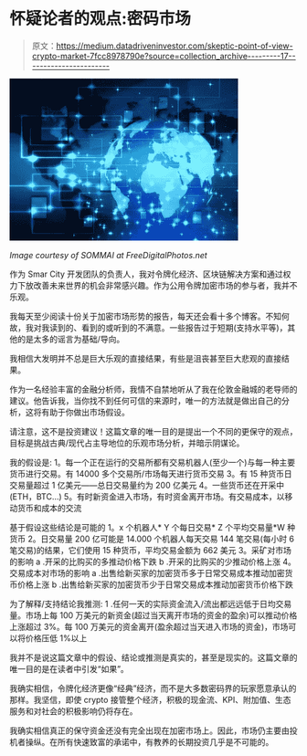 # 怀疑论者的观点:密码市场

> 原文：<https://medium.datadriveninvestor.com/skeptic-point-of-view-crypto-market-7fcc8978790e?source=collection_archive---------17----------------------->

![](img/9f133ed437c92c41a4e0fd6f18dea6a7.png)

*Image courtesy of SOMMAI at FreeDigitalPhotos.net*

作为 Smar City 开发团队的负责人，我对令牌化经济、区块链解决方案和通过权力下放改善未来世界的机会非常感兴趣。作为公用令牌加密市场的参与者，我并不乐观。

我每天至少阅读十份关于加密市场形势的报告，每天还会看十多个博客。不知何故，我对我读到的、看到的或听到的不满意。一些报告过于短期(支持水平等)，其他的是太多的谣言为基础/导向。

我相信大发明并不总是巨大乐观的直接结果，有些是沮丧甚至巨大悲观的直接结果。

作为一名经验丰富的金融分析师，我情不自禁地听从了我在伦敦金融城的老导师的建议。他告诉我，当你找不到任何可信的来源时，唯一的方法就是做出自己的分析，这将有助于你做出市场假设。

请注意，这不是投资建议！这篇文章的唯一目的是提出一个不同的更保守的观点，目标是挑战古典/现代占主导地位的乐观市场分析，并暗示阴谋论。

我的假设是:
1。每一个正在运行的交易所都有交易机器人(至少一个)与每一种主要货币进行交易。有 14000 多个交易所/市场每天进行货币交易
3。有 15 种货币日交易量超过 1 亿美元——总日交易量约为 200 亿美元
4。一些货币还在开采中(ETH，BTC…)
5。有时新资金进入市场，有时资金离开市场。有交易成本，以移动货币和成本的交流

基于假设这些结论是可能的
1。x 个机器人* Y 个每日交易* Z 个平均交易量*W 种货币
2。日交易量 200 亿可能是 14.000 个机器人每天交易 144 笔交易(每小时 6 笔交易)的结果，它们使用 15 种货币，平均交易金额为 662 美元
3。采矿对市场的影响
a .开采的比购买的多推动价格下跌
b .开采的比购买的少推动价格上涨
4。交易成本对市场的影响
a .出售给新买家的加密货币多于日常交易成本推动加密货币价格上涨
b .出售给新买家的加密货币少于日常交易成本推动加密货币价格下跌

为了解释/支持结论我推测:
1 .任何一天的实际资金流入/流出都远远低于日均交易量。市场上每 100 万美元的新资金(超过当天离开市场的资金的盈余)可以推动价格上涨超过 3%。每 100 万美元的资金离开(盈余超过当天进入市场的资金)，市场可以将价格压低 1%以上

我并不是说这篇文章中的假设、结论或推测是真实的，甚至是现实的。这篇文章的唯一目的是在读者中引发“如果”。

我确实相信，令牌化经济更像“经典”经济，而不是大多数密码界的玩家愿意承认的那样。我坚信，即使 crypto 接管整个经济，积极的现金流、KPI、附加值、生态服务和对社会的积极影响仍将存在。

我确实相信真正的保守资金还没有完全出现在加密市场上。因此，市场仍主要由投机者操纵。在所有快速致富的承诺中，有教养的长期投资几乎是不可能的。